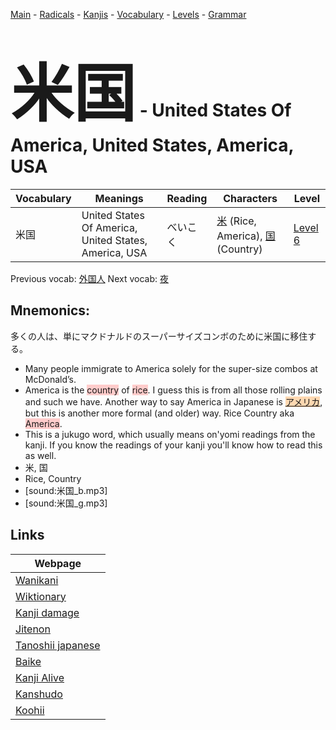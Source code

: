 <style> bigfont {font-size: 100px}</style>
[Main](../README.md) -
[Radicals](../radicals.md) -
[Kanjis](../kanjis.md) -
[Vocabulary](../vocabulary.md) -
[Levels](../levels.md) -
[Grammar](../grammar.md)
# <bigfont> 米国</bigfont> - United States Of America, United States, America, USA 

| Vocabulary | Meanings | Reading | Characters | Level |
| --- | --- | --- | --- | --- |
| 米国 | United States Of America, United States, America, USA | べいこく |  [米](../kanjis/米.md) (Rice, America), [国](../kanjis/国.md) (Country) | [Level 6](../levels/wk_level6.md) |

Previous vocab: [外国人](外国人.md) Next vocab: [夜](夜.md) 

## Mnemonics:
多くの人は、単にマクドナルドのスーパーサイズコンボのために米国に移住する。
* Many people immigrate to America solely for the super-size combos at McDonald’s.
* America is the <span style="background-color:#ffcccb"> country</span> of <span style="background-color:#ffcccb"> rice</span>. I guess this is from all those rolling plains and such we have. Another way to say America in Japanese is <span style="background-color:#fed8b1"> [アメリカ](https://jisho.org/search/アメリカ)</span>, but this is another more formal (and older) way. Rice Country aka <span style="background-color:#ffcccb"> America</span>.
* This is a jukugo word, which usually means on'yomi readings from the kanji. If you know the readings of your kanji you'll know how to read this as well.
* 米, 国
* Rice, Country
* [sound:米国_b.mp3]
* [sound:米国_g.mp3]


## Links 

| Webpage |
| --- |
| [Wanikani          ](https://www.wanikani.com/kanji/米国) |
| [Wiktionary        ](https://en.wiktionary.org/wiki/米国) |
| [Kanji damage      ](http://www.kanjidamage.com/kanji/search?utf8=✓&q=米国) |
| [Jitenon           ](https://jitenon.com/kanji/米国) |
| [Tanoshii japanese ](https://www.tanoshiijapanese.com/dictionary/kanji.cfm?k=米国) |
| [Baike             ](https://baike.baidu.com/item/米国) |
| [Kanji Alive       ](https://app.kanjialive.com/米国) |
| [Kanshudo          ](https://www.kanshudo.com/searchmn?q=米国) |
| [Koohii            ](https://kanji.koohii.com/study/kanji/米国) |
